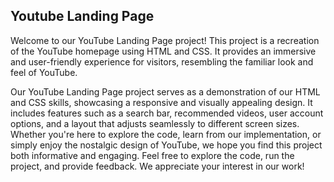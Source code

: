 ## Youtube Landing Page
Welcome to our YouTube Landing Page project! This project is a recreation of the YouTube homepage using HTML and CSS. It provides an immersive and user-friendly experience for visitors, resembling the familiar look and feel of YouTube.

Our YouTube Landing Page project serves as a demonstration of our HTML and CSS skills, showcasing a responsive and visually appealing design. It includes features such as a search bar, recommended videos, user account options, and a layout that adjusts seamlessly to different screen sizes.
Whether you're here to explore the code, learn from our implementation, or simply enjoy the nostalgic design of YouTube, we hope you find this project both informative and engaging.
Feel free to explore the code, run the project, and provide feedback. We appreciate your interest in our work!
